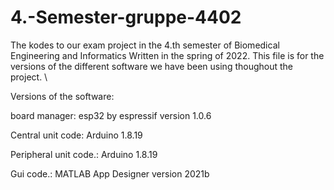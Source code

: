 # 4.-Semester-gruppe-4402
The kodes to our exam project in the 4.th semester of Biomedical Engineering and Informatics
Written in the spring of 2022.
This file is for the versions of the different software we have been using thoughout the project. \\


Versions of the software: 

board manager: esp32 by espressif version 1.0.6 

Central unit code: Arduino 1.8.19 

Peripheral unit code.: Arduino 1.8.19 

Gui code.: MATLAB App Designer version 2021b

